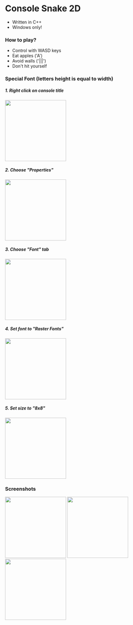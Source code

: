 # Console Snake 2D
- Written in C++
- Windows only!
### How to play?
- Control with WASD keys
- Eat apples ('A')
- Avoid walls ('|||')
- Don't hit yourself
### Special Font (letters height is equal to width)
##### 1. Right click on console title
<img src="https://i.ibb.co/b25stwq/image.png" width="200" />

##### 2. Choose "Properties"
<img src="https://i.ibb.co/g6RM0w1/1.png" width="200" />

##### 3. Choose "Font" tab 
<img src="https://i.ibb.co/pQm70YH/2.png" width="200" />

##### 4. Set font to "Raster Fonts" 
<img src="https://i.ibb.co/zQRPdZD/3.png" width="200" />

##### 5. Set size to "8x8" 
<img src="https://i.ibb.co/MRG8zgY/4.png" width="200" />


### Screenshots
<img src="https://i.ibb.co/MRXwVfG/snake1.png" width="200" />     <img src="https://i.ibb.co/R3FZ3CP/snake2.png" width="200" />     <img src="https://i.ibb.co/1zRDgyV/snake3.png" width="200" />

